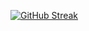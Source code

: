 [![GitHub Streak](https://streak-stats.demolab.com/?user=whjin&theme=dark)](https://git.io/streak-stats)